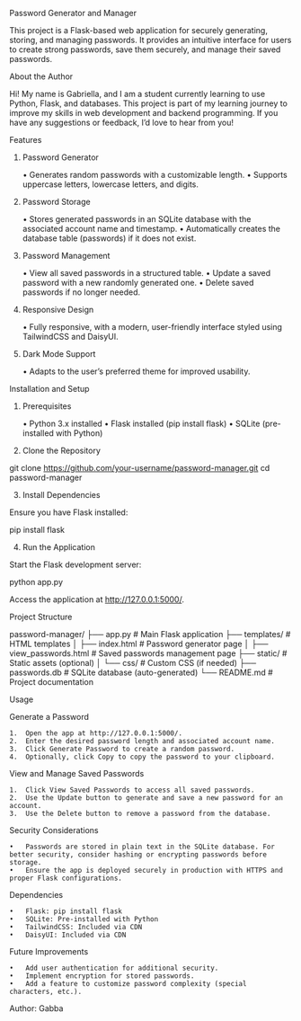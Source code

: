 Password Generator and Manager

This project is a Flask-based web application for securely generating, storing, and managing passwords. It provides an intuitive interface for users to create strong passwords, save them securely, and manage their saved passwords.

About the Author

Hi! My name is Gabriella, and I am a student currently learning to use Python, Flask, and databases. This project is part of my learning journey to improve my skills in web development and backend programming. If you have any suggestions or feedback, I’d love to hear from you!

Features

1. Password Generator

	•	Generates random passwords with a customizable length.
	•	Supports uppercase letters, lowercase letters, and digits.

2. Password Storage

	•	Stores generated passwords in an SQLite database with the associated account name and timestamp.
	•	Automatically creates the database table (passwords) if it does not exist.

3. Password Management

	•	View all saved passwords in a structured table.
	•	Update a saved password with a new randomly generated one.
	•	Delete saved passwords if no longer needed.

4. Responsive Design

	•	Fully responsive, with a modern, user-friendly interface styled using TailwindCSS and DaisyUI.

5. Dark Mode Support

	•	Adapts to the user’s preferred theme for improved usability.

Installation and Setup

1. Prerequisites

	•	Python 3.x installed
	•	Flask installed (pip install flask)
	•	SQLite (pre-installed with Python)

2. Clone the Repository

git clone https://github.com/your-username/password-manager.git
cd password-manager

3. Install Dependencies

Ensure you have Flask installed:

pip install flask

4. Run the Application

Start the Flask development server:

python app.py

Access the application at http://127.0.0.1:5000/.

Project Structure

password-manager/
├── app.py                # Main Flask application
├── templates/            # HTML templates
│   ├── index.html        # Password generator page
│   ├── view_passwords.html # Saved passwords management page
├── static/               # Static assets (optional)
│   └── css/              # Custom CSS (if needed)
├── passwords.db          # SQLite database (auto-generated)
└── README.md             # Project documentation

Usage

Generate a Password

	1.	Open the app at http://127.0.0.1:5000/.
	2.	Enter the desired password length and associated account name.
	3.	Click Generate Password to create a random password.
	4.	Optionally, click Copy to copy the password to your clipboard.

View and Manage Saved Passwords

	1.	Click View Saved Passwords to access all saved passwords.
	2.	Use the Update button to generate and save a new password for an account.
	3.	Use the Delete button to remove a password from the database.

Security Considerations

	•	Passwords are stored in plain text in the SQLite database. For better security, consider hashing or encrypting passwords before storage.
	•	Ensure the app is deployed securely in production with HTTPS and proper Flask configurations.

Dependencies

	•	Flask: pip install flask
	•	SQLite: Pre-installed with Python
	•	TailwindCSS: Included via CDN
	•	DaisyUI: Included via CDN

Future Improvements

	•	Add user authentication for additional security.
	•	Implement encryption for stored passwords.
	•	Add a feature to customize password complexity (special characters, etc.).

Author: Gabba



